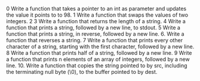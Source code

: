 0 Write a function that takes a pointer to an int as parameter and updates the value it points to to 98.
1 Write a function that swaps the values of two integers.
2
3 Write a function that returns the length of a string.
4 Write a function that prints a string, followed by a new line, to stdout.
5 Write a function that prints a string, in reverse, followed by a new line.
6. Write a function that reverses a string.
7 Write a function that prints every other character of a string, starting with the first character, followed by a new line.
8 Write a function that prints half of a string, followed by a new line.
9 Write a function that prints n elements of an array of integers, followed by a new line.
10. Write a function that copies the string pointed to by src, including the terminating null byte (\0), to the buffer pointed to by dest.

